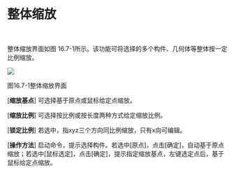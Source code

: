 #  整体缩放
<br/>

整体缩放界面如图 16.7\-1所示。该功能可将选择的多个构件、几何体等整体按一定比例缩放。

![](file:///C:\Users\pkpm\AppData\Local\Temp\ksohtml8136\wps242.jpg)

图16.7\-1整体缩放界面

\[**缩放基点**\] 可选择基于原点或鼠标给定点缩放。

\[**缩放比例**\] 可选择按比例或按长度两种方式给定缩放比例。

\[**锁定比例**\] 若选中，指xyz三个方向同比例缩放，只有x向可编辑。

\[**操作方法**\] 启动命令，提示选择构件。若选中\[原点\]，点击\[确定\]，自动基于原点缩放；若选中\[鼠标选定\]，点击\[确定\]，提示指定缩放基点，左键选定点后，基于鼠标给定点缩放。